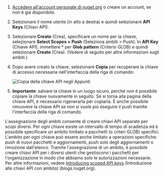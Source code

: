 1. [Accedere all'account personale di nuget.org](https://www.nuget.org/users/account/LogOn?returnUrl=%2F) o creare un account, se non è già disponibile.

1. Selezionare il nome utente (in alto a destra) e quindi selezionare **API Keys** (Chiavi API).

1. Selezionare **Create** (Crea), specificare un nome per la chiave, selezionare **Select Scopes > Push** (Seleziona ambiti > Push). In **API Key** (Chiave API), immettere * per **Glob pattern** (Criterio GLOB) e quindi selezionare **Create** (Crea). (Vedere di seguito per altre informazioni sugli ambiti.)

1. Dopo avere creato la chiave, selezionare **Copia** per recuperare la chiave di accesso necessaria nell'interfaccia della riga di comando:

    ![Copia della chiave API negli Appunti](../media/QS_Create-02-APIKey.png)

1. **Importante**: salvare la chiave in un luogo sicuro, perché non è possibile copiare la chiave nuovamente in seguito. Se si torna alla pagina della chiave API, è necessario rigenerarla per copiarla. È anche possibile rimuovere la chiave API se non si vuole più eseguire il push tramite l'interfaccia della riga di comando.

L'assegnazione degli ambiti consente di creare chiavi API separate per scopi diversi. Per ogni chiave esiste un intervallo di tempo di scadenza ed è possibile specificare un ambito limitato a pacchetti (o criteri GLOB) specifici. L'ambito per ogni chiave può essere anche limitato a operazioni specifiche: push di nuovi pacchetti e aggiornamenti, push solo degli aggiornamenti o rimozione dall'elenco. Tramite l'assegnazione di un ambito, è possibile creare chiavi API per i diversi utenti che gestiscono i pacchetti per l'organizzazione in modo che abbiamo solo le autorizzazioni necessarie. Per altre informazioni, vedere [Introducing scoped API keys](https://blog.nuget.org/20170202/introducing-scoped-api-keys.html) (Introduzione alle chiavi API con ambito) (blogs.nuget.org).
